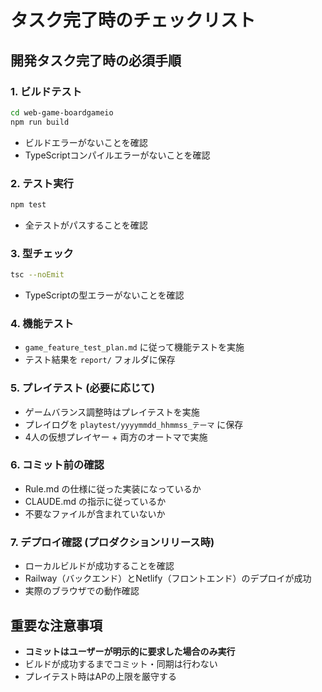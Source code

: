 # タスク完了時のチェックリスト

## 開発タスク完了時の必須手順

### 1. ビルドテスト
```bash
cd web-game-boardgameio
npm run build
```
- ビルドエラーがないことを確認
- TypeScriptコンパイルエラーがないことを確認

### 2. テスト実行
```bash
npm test
```
- 全テストがパスすることを確認

### 3. 型チェック
```bash
tsc --noEmit
```
- TypeScriptの型エラーがないことを確認

### 4. 機能テスト
- `game_feature_test_plan.md` に従って機能テストを実施
- テスト結果を `report/` フォルダに保存

### 5. プレイテスト (必要に応じて)
- ゲームバランス調整時はプレイテストを実施
- プレイログを `playtest/yyyymmdd_hhmmss_テーマ` に保存
- 4人の仮想プレイヤー + 両方のオートマで実施

### 6. コミット前の確認
- Rule.md の仕様に従った実装になっているか
- CLAUDE.md の指示に従っているか
- 不要なファイルが含まれていないか

### 7. デプロイ確認 (プロダクションリリース時)
- ローカルビルドが成功することを確認
- Railway（バックエンド）とNetlify（フロントエンド）のデプロイが成功
- 実際のブラウザでの動作確認

## 重要な注意事項
- **コミットはユーザーが明示的に要求した場合のみ実行**
- ビルドが成功するまでコミット・同期は行わない
- プレイテスト時はAPの上限を厳守する